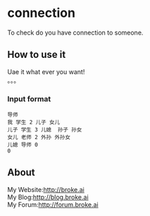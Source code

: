 # connection
To check do you have connection to someone.
## How to use it
Uae it what ever you want!<br>
。。。
### Input format
```
导师
我 学生 2 儿子 女儿
儿子 学生 3 儿媳  孙子 孙女
女儿 老师 2 外孙 外孙女
儿媳 导师 0
0
```
## About
My Website:<http://broke.ai><br>
My Blog:<http://blog.broke.ai><br>
My Forum:<http://forum.broke.ai><br>

